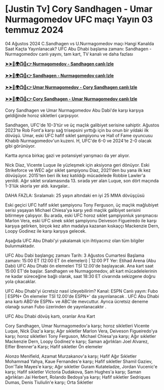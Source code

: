 #  [Justin Tv] Cory Sandhagen - Umar Nurmagomedov UFC maçı Yayın 03 temmuz 2024

04 Ağustos 2024 C.Sandhagen vs U.Nurmagomedov maçı Hangi Kanalda Saat Kaçta Yayınlanacak?
UFC Abu Dhabi başlama zamanı: Sandhagen - Nurmagomedov canlı yayını, tam kart, TV kanalı ve daha fazlası

**[➤➤🔴🌍📺📱👉 Nurmagomedov - Sandhagen canlı Izle](https://cutt.ly/iezCILlh)**

**[➤➤🔴🌍📺📱👉 Sandhagen - Nurmagomedov canlı Izle](https://cutt.ly/iezCILlh)**

**[➤➤🔴🌍📺📱👉 Umar Nurmagomedov - Cory Sandhagen canlı Izle](https://cutt.ly/iezCILlh)**

**[➤➤🔴🌍📺📱👉 Cory Sandhagen - Umar Nurmagomedov canlı Izle](https://cutt.ly/iezCILlh)**

Cory Sandhagen ve Umar Nurmagomedov Abu Dabi'de karşı karşıya geldiğinde horoz sikletleri çarpışıyor. 

Sandhagen, UFC'de 10-3'tür ve üç maçlık galibiyet serisine sahiptir. Ağustos 2023'te Rob Font'a karşı sağ trisepsini yırttığı için bu onun bir yıldaki ilk dövüşü. Umar, eski UFC hafif sıklet şampiyonu ve Hall of Fame oyuncusu Khabib Nurmagomedov'un kuzeni. H, UFC'de 6-0 ve 2024'te 2-0 olacak gibi görünüyor.

Kartta ayrıca birkaç gazi ve potansiyel yarışmacı da yer alıyor.

Nick Diaz, Vicente Luque ile yüzleşmek için aksiyona geri dönüyor. Eski Strikeforce ve WEC ağır siklet şampiyonu Diaz, 2021'den bu yana ilk kez dövüşüyor. 2015'ten beri ilk kez katıldığı mücadelede Robbie Lawler'a yenildi. Ağır sıklet sıralamasında 13. sırada yer alan Luque, son dört maçında 1-3'lük skorla yer aldı. kavgalar..

DAHA FAZLA:  Sıralamalı: 25 yaşın altındaki en iyi 25 MMA dövüşçüsü

Eski geçici UFC hafif sıklet şampiyonu Tony Ferguson, üç maçlık mağlubiyet serisi yaşayan Michael Chiesa'ya karşı yedi maçlık galibiyet serisini bitirmeye çalışıyor. Bu arada, eski UFC horoz sıklet şampiyonluk yarışmacısı Marlon Vera, eski UFC sinek sıklet şampiyonu Deiveson Figueiredo ile karşı karşıya gelirken, birçok kez altın madalya kazanan kıskaççı Mackenzie Dern, Loopy Godinez ile karşı karşıya gelecek.

Aşağıda UFC Abu Dhabi'yi yakalamak için ihtiyacınız olan tüm bilgiler bulunmaktadır.

UFC Abu Dabi başlangıç ​​zamanı
Tarih:  3 Ağustos Cumartesi
Başlama zamanı:  15:00 ET (12:00 ET ön elemeleri) | 12:00 PT
Yer:  Etihad Arena (Abu Dabi)
UFC Abu Dhabi ön elemeleri TSİ 12.00'de başlayacak. Ana kart saat 15:00 ET'de başlar. Sandhagen ve Nurmagomedov, alt kart mücadelelerinin ne kadar süreceğine bağlı olarak, saat 18:30 ET civarında sekizgene doğru yola çıkacaklar.

UFC Abu Dhabi'yi ücretsiz nasıl izleyebilirim?
Kanal:  ESPN
Canlı yayın:  Fubo  |  ESPN+
Ön elemeler TSİ 12.00'de ESPN+'  da yayınlanacak  . UFC Abu Dhabi ana kartı ABD'de ESPN+ ve ABC'de mevcuttur. Ayrıca ücretsiz deneme  olanağı sunan  Fubo üzerinden de yayınlanacaktır  .

UFC Abu Dhabi dövüş kartı, oranlar
Ana Kart

Cory Sandhagen, Umar Nurmagomedov'a karşı; horoz sikletleri
Vicente Luque, Nick Diaz'a karşı; Ağır sıkletler
Marlon Vera, Deiveson Figueiredo'ya karşı; horoz sikletleri
Tony Ferguson, Michael Chiesa'ya karşı; Ağır sıkletler
Mackenzie Dern, Loopy Godinez'e karşı; Saman ağırlıkları
Joel Alvarez, Elfler Brenner'a Karşı; Hafif sıkletler
Ön elemeler

Alonzo Menifield, Azamat Murzakanov'a karşı; Hafif Ağır Sıkletler
Mohammad Yahya, Kaue Fernandes'e karşı; Hafif sıkletler
Shamil Gaziev, Don'Tale Mayes'e karşı; Ağır sıkletler
Guram Kutateladze, Jordan Vucenic'e karşı; Hafif sıkletler
Victoria Dudakova, Sam Hughes'a karşı; Saman ağırlıkları
Jai Herbert, Rolando Bedoya'ya karşı; Hafif sıkletler
Sedriques Dumas, Denis Tiuliulin'e karşı; Orta Sıkletler

